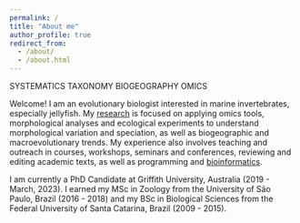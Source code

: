 ```yaml
---
permalink: /
title: "About me"
author_profile: true
redirect_from: 
  - /about/
  - /about.html
---
```


SYSTEMATICS TAXONOMY BIOGEOGRAPHY OMICS

Welcome! I am an evolutionary biologist interested in marine invertebrates, especially jellyfish. My [research](https://lawleyjw.github.io/research/) is focused on applying omics tools, morphological analyses and ecological experiments to understand morphological variation and speciation, as well as biogeographic and macroevolutionary trends. My experience also involves teaching and outreach in courses, workshops, seminars and conferences, reviewing and editing academic texts, as well as programming and [bioinformatics](https://lawleyjw.github.io/bioinformatics/).

I am currently a PhD Candidate at Griffith University, Australia (2019 - March, 2023). I earned my MSc in Zoology from the University of São Paulo, Brazil (2016 - 2018) and my BSc in Biological Sciences from the Federal University of Santa Catarina, Brazil (2009 - 2015).



